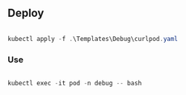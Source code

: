 ## Deploy

```powershell

kubectl apply -f .\Templates\Debug\curlpod.yaml

```

### Use

```powershell

kubectl exec -it pod -n debug -- bash

```

